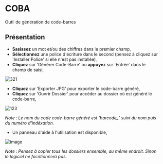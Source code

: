 # COBA
Outil de génération de code-barres

## Présentation
- **Sasissez** un mot et/ou des chiffres dans le premier champ,
- **Sélectionnez** une police d'écriture dans le second (pensez à cliquez sur 'Installer Police' si elle n'est pas installée),
- **Cliquez** sur 'Générer Code-Barre' ou **appuyez** sur 'Entrée' dans le champ de saisi,

![321](https://github.com/user-attachments/assets/ae5172d5-8859-4923-acb4-4858413ad765)

- **Cliquez** sur 'Exporter JPG' pour exporter le code-barre généré,
- **Cliquez** sur 'Ouvrir Dossier' pour accéder au dossier où est généré le code-barre,

![123](https://github.com/user-attachments/assets/1fb6e71c-5d08-4c45-9fdc-d93f56158772)

*Note : Le nom du code code-barre généré est 'barcode_' suivi du nom puis du numéro d'indéxation.*

- Un panneau d'aide à l'utilisation est disponible,

![image](https://github.com/user-attachments/assets/1e8ed9bb-279c-472a-9bb3-d34ccf77030c)

*Note : Pensez à copier tous les dossiers ensemble, au même endroit. Sinon le logiciel ne focntionnera pas.*
